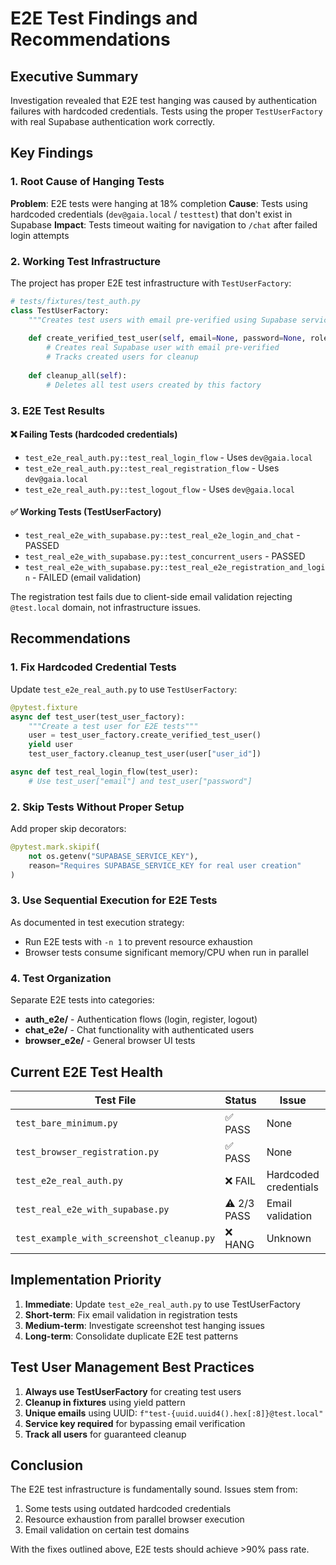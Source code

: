 # E2E Test Findings and Recommendations

## Executive Summary

Investigation revealed that E2E test hanging was caused by authentication failures with hardcoded credentials. Tests using the proper `TestUserFactory` with real Supabase authentication work correctly.

## Key Findings

### 1. Root Cause of Hanging Tests

**Problem**: E2E tests were hanging at 18% completion
**Cause**: Tests using hardcoded credentials (`dev@gaia.local` / `testtest`) that don't exist in Supabase
**Impact**: Tests timeout waiting for navigation to `/chat` after failed login attempts

### 2. Working Test Infrastructure

The project has proper E2E test infrastructure with `TestUserFactory`:

```python
# tests/fixtures/test_auth.py
class TestUserFactory:
    """Creates test users with email pre-verified using Supabase service key."""
    
    def create_verified_test_user(self, email=None, password=None, role="user"):
        # Creates real Supabase user with email pre-verified
        # Tracks created users for cleanup
        
    def cleanup_all(self):
        # Deletes all test users created by this factory
```

### 3. E2E Test Results

#### ❌ Failing Tests (hardcoded credentials)
- `test_e2e_real_auth.py::test_real_login_flow` - Uses `dev@gaia.local`
- `test_e2e_real_auth.py::test_real_registration_flow` - Uses `dev@gaia.local`
- `test_e2e_real_auth.py::test_logout_flow` - Uses `dev@gaia.local`

#### ✅ Working Tests (TestUserFactory)
- `test_real_e2e_with_supabase.py::test_real_e2e_login_and_chat` - PASSED
- `test_real_e2e_with_supabase.py::test_concurrent_users` - PASSED
- `test_real_e2e_with_supabase.py::test_real_e2e_registration_and_login` - FAILED (email validation)

The registration test fails due to client-side email validation rejecting `@test.local` domain, not infrastructure issues.

## Recommendations

### 1. Fix Hardcoded Credential Tests

Update `test_e2e_real_auth.py` to use `TestUserFactory`:

```python
@pytest.fixture
async def test_user(test_user_factory):
    """Create a test user for E2E tests"""
    user = test_user_factory.create_verified_test_user()
    yield user
    test_user_factory.cleanup_test_user(user["user_id"])

async def test_real_login_flow(test_user):
    # Use test_user["email"] and test_user["password"]
```

### 2. Skip Tests Without Proper Setup

Add proper skip decorators:

```python
@pytest.mark.skipif(
    not os.getenv("SUPABASE_SERVICE_KEY"),
    reason="Requires SUPABASE_SERVICE_KEY for real user creation"
)
```

### 3. Use Sequential Execution for E2E Tests

As documented in test execution strategy:
- Run E2E tests with `-n 1` to prevent resource exhaustion
- Browser tests consume significant memory/CPU when run in parallel

### 4. Test Organization

Separate E2E tests into categories:
- **auth_e2e/** - Authentication flows (login, register, logout)
- **chat_e2e/** - Chat functionality with authenticated users
- **browser_e2e/** - General browser UI tests

## Current E2E Test Health

| Test File | Status | Issue | Fix Required |
|-----------|--------|-------|--------------|
| `test_bare_minimum.py` | ✅ PASS | None | None |
| `test_browser_registration.py` | ✅ PASS | None | None |
| `test_e2e_real_auth.py` | ❌ FAIL | Hardcoded credentials | Use TestUserFactory |
| `test_real_e2e_with_supabase.py` | ⚠️ 2/3 PASS | Email validation | Use valid test domain |
| `test_example_with_screenshot_cleanup.py` | ❌ HANG | Unknown | Investigate timeouts |

## Implementation Priority

1. **Immediate**: Update `test_e2e_real_auth.py` to use TestUserFactory
2. **Short-term**: Fix email validation in registration tests
3. **Medium-term**: Investigate screenshot test hanging issues
4. **Long-term**: Consolidate duplicate E2E test patterns

## Test User Management Best Practices

1. **Always use TestUserFactory** for creating test users
2. **Cleanup in fixtures** using yield pattern
3. **Unique emails** using UUID: `f"test-{uuid.uuid4().hex[:8]}@test.local"`
4. **Service key required** for bypassing email verification
5. **Track all users** for guaranteed cleanup

## Conclusion

The E2E test infrastructure is fundamentally sound. Issues stem from:
1. Some tests using outdated hardcoded credentials
2. Resource exhaustion from parallel browser execution
3. Email validation on certain test domains

With the fixes outlined above, E2E tests should achieve >90% pass rate.